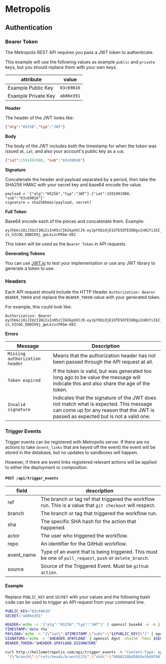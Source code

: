 # Metropolis

## Authentication

### Bearer Token

The Metropolis REST API requires you pass a JWT token to authenticate.  

This example will use the following values as example `public` and `private` keys, but you should replace them with your own keys.

| attribute  | value  |
|---|---|
| Example Public Key  | `03c69016`  |
| Example Private Key  | `ab86e391`  |


**Header**

The header of the JWT looks like:

```json
{"alg":"HS256","typ":"JWT"}
```

**Body**

The body of the JWT includes both the timestamp for when the token was issued at, `iat`, and also your account's public key as a `sub`.

```json
{"iat":1591991988, "sub":"03c69016"}
```

**Signature**

Concatenate the header and payload separated by a period, then take the SHA256 HMAC with your secret key and base64 encode the value.  

```
payload = '{"alg":"HS256","typ":"JWT"}.{"iat":1591991988, "sub":"03c69016"}'
signature = sha256hmac(payload, secret)
```

**Full Token**

Base64 encode each of the pieces and concatenate them.  Example:

```
eyJhbGciOiJIUzI1NiIsInR5cCI6IkpXVCJ9.eyJpYXQiOjE1OTE5OTE5ODgsInN1YiI6IjAzYzY5MDE2In0.3C_obnCb31-2s_hICOG_DQNIO9j_gwLkivcPKbm-O8I
```

This token will be used as the `Bearer Token` in API requests.

**Generating Tokens**

You can use [JWT.io](https://jwt.io/) to test your implementation or use any JWT library to generate a token to use.

### Headers

Each API request should include the HTTP Header `Authorization: Bearer BEARER_TOKEN` and replace the `BEARER_TOKEN` value with your generated token.

For example, this could look like:

```
Authorization: Bearer eyJhbGciOiJIUzI1NiIsInR5cCI6IkpXVCJ9.eyJpYXQiOjE1OTE5OTE5ODgsInN1YiI6IjAzYzY5MDE2In0.3C_obnCb31-2s_hICOG_DQNIO9j_gwLkivcPKbm-O8I
```

**Errors**

| Message | Description |
|---|---|
| `Missing authorization header`  | Means that the authorization header has not been passed through the API request at all.  |
|  `Token expired` |  If the token is valid, but was generated too long ago to be value the message will indicate this and also share the age of the token. |
|  `Invalid signature` |  Indicates that the signature of the JWT does not match what is expected.  This message can come up for any reason that the JWT is passed as expected but is not a valid one. |



### Trigger Events

Trigger events can be registered with Metropolis server.  If there are no actions to take (`event_links` that are keyed off the event) the event will be stored in the database, but no updates to sandboxes will happen.

However, if there are event links registered relevant actions will be applied to either the deployment or composition.

#### `POST /api/trigger_events`

| **field** | **description** |
|---|---|
| ref | The branch or tag ref that triggered the workflow run.  This is a value that `git checkout` will respect. |
| branch | The branch or tag that triggered the workflow run. |
| sha | The specific SHA hash for the action that happened. |
| actor | The user who triggered the workflow. |
| repo | An identifier for the GitHub workflow. |
| event_name | Type of an event that is being triggered.  This must be one of `pull_request`, `push` or `delete_branch`. |
| source | Source of the Triggered Event.  Must be `github action`. |


#### Example

Replace `PUBLIC_KEY` and `SECRET` with your values and the following bash code can be used to trigger an API request from your command line.

```bash
PUBLIC_KEY="03c69016"
SECRET="ab86e391"

HEADER=`echo -n '{"alg":"HS256","typ":"JWT"}' | openssl base64 -e -A | sed s/\+/-/ | sed -E s/=+$//`
TIMESTAMP=`date +%s`
PAYLOAD=`echo -n "{\"iat\":$TIMESTAMP,\"sub\":\"${PUBLIC_KEY}\"}" | openssl base64 -e -A| sed s/\+/-/ | sed -E s/=+$// `
SIGNATURE=`echo -n "$HEADER.$PAYLOAD" | openssl dgst -sha256 -hmac $SECRET -binary | openssl base64 -e -A | sed s/\+/-/ | sed -E s/=+$// | sed 's/\//_/g'`
BEARER_TOKEN="$HEADER.$PAYLOAD.$SIGNATURE"

curl http://hellometropolis.com/api/trigger_events -H "Content-Type: application/json" -H "Authorization: Bearer $BEARER_TOKEN" -d \
 "{\"branch\":\"refs/heads/branch123\",\"sha\":\"0888228bd58b5e5bd9f8d1e5cfed223cfc6ab55e\",\"actor\":\"kenmazaika\",\"repo\":\"hello-metropolis/quickstart\",\"event_name\":\"push\",\"source\":\"github action\"}"
```
